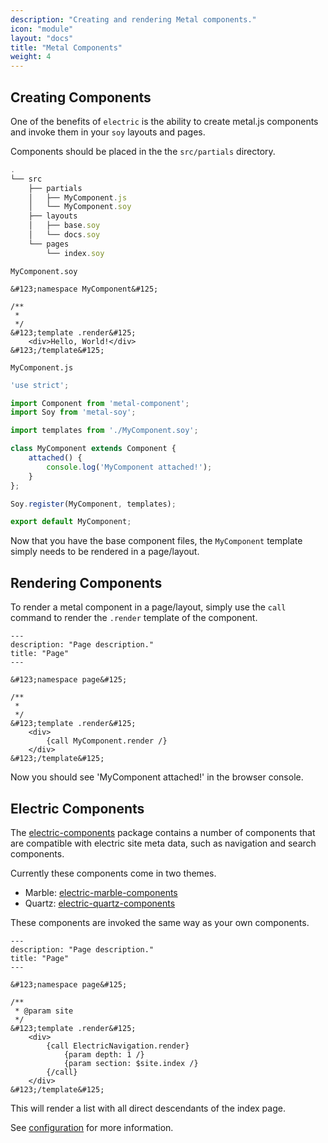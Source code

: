 ```yaml
---
description: "Creating and rendering Metal components."
icon: "module"
layout: "docs"
title: "Metal Components"
weight: 4
---
```


<article id="creating">

## Creating Components

One of the benefits of `electric` is the ability to create metal.js components
and invoke them in your `soy` layouts and pages.

Components should be placed in the the `src/partials` directory.

```javascript
.
└── src
    ├── partials
    │   ├── MyComponent.js
    │   └── MyComponent.soy
    ├── layouts
    │   ├── base.soy
    │   └── docs.soy
    └── pages
        └── index.soy
```

`MyComponent.soy`

```soy
&#123;namespace MyComponent&#125;

/**
 *
 */
&#123;template .render&#125;
	<div>Hello, World!</div>
&#123;/template&#125;
```

`MyComponent.js`

```javascript
'use strict';

import Component from 'metal-component';
import Soy from 'metal-soy';

import templates from './MyComponent.soy';

class MyComponent extends Component {
	attached() {
		console.log('MyComponent attached!');
	}
};

Soy.register(MyComponent, templates);

export default MyComponent;
```

Now that you have the base component files, the `MyComponent` template simply
needs to be rendered in a page/layout.

</article>

<article id="rendering">

## Rendering Components

To render a metal component in a page/layout, simply use the `call` command to
render the `.render` template of the component.

```soy
---
description: "Page description."
title: "Page"
---

&#123;namespace page&#125;

/**
 *
 */
&#123;template .render&#125;
	<div>
		{call MyComponent.render /}
	</div>
&#123;/template&#125;
```

Now you should see 'MyComponent attached!' in the browser console.

</article>

<article id="electric_components">

## Electric Components

The [electric-components](https://github.com/wedeploy/electric-components) package
contains a number of components that are compatible with electric site meta
data, such as navigation and search components.

Currently these components come in two themes.

- Marble: [electric-marble-components](https://github.com/wedeploy/electric-marble-components)
- Quartz: [electric-quartz-components](https://github.com/wedeploy/electric-quartz-components)

These components are invoked the same way as your own components.

```soy
---
description: "Page description."
title: "Page"
---

&#123;namespace page&#125;

/**
 * @param site
 */
&#123;template .render&#125;
	<div>
		{call ElectricNavigation.render}
			{param depth: 1 /}
			{param section: $site.index /}
		{/call}
	</div>
&#123;/template&#125;
```

This will render a list with all direct descendants of the index page.

See [configuration](/docs/configuration.html#options) for more information.

</article>
